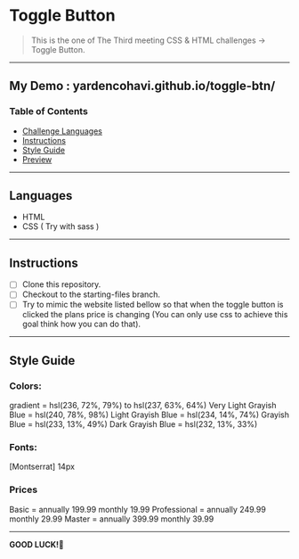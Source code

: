 
# Toggle Button
> This is the one of The Third meeting CSS & HTML challenges -> Toggle Button.

---
 My Demo : yardencohavi.github.io/toggle-btn/
 ---
### Table of Contents

- [Challenge Languages](#Languages)
- [Instructions](#Instructions)
- [Style Guide](#Style-Guide)
- [Preview](#Preview-And-Style-Guild)

---

## Languages

* HTML
* CSS ( Try with sass )

---

## Instructions

- [ ] Clone this repository.
- [ ] Checkout to the starting-files branch.
- [ ] Try to mimic the website listed bellow so that when the toggle button is clicked the plans price is changing (You can only use css to achieve this goal think how you can do that).

---

## Style Guide

### Colors:
  gradient = hsl(236, 72%, 79%) to hsl(237, 63%, 64%)
  Very Light Grayish Blue = hsl(240, 78%, 98%)
  Light Grayish Blue = hsl(234, 14%, 74%)
  Grayish Blue = hsl(233, 13%, 49%)
  Dark Grayish Blue = hsl(232, 13%, 33%)

### Fonts:
  [Montserrat] 14px

### Prices
  Basic = annually 199.99 monthly 19.99
  Professional = annually 249.99 monthly 29.99
  Master = annually 399.99 monthly 39.99

---


**GOOD LUCK!**🚀
